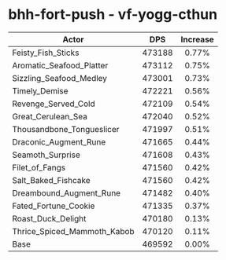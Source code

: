 # bhh-fort-push - vf-yogg-cthun
| Actor | DPS | Increase |
|---|:---:|:---:|
|Feisty_Fish_Sticks|473188|0.77%|
|Aromatic_Seafood_Platter|473112|0.75%|
|Sizzling_Seafood_Medley|473001|0.73%|
|Timely_Demise|472221|0.56%|
|Revenge_Served_Cold|472109|0.54%|
|Great_Cerulean_Sea|472040|0.52%|
|Thousandbone_Tongueslicer|471997|0.51%|
|Draconic_Augment_Rune|471665|0.44%|
|Seamoth_Surprise|471608|0.43%|
|Filet_of_Fangs|471560|0.42%|
|Salt_Baked_Fishcake|471560|0.42%|
|Dreambound_Augment_Rune|471482|0.40%|
|Fated_Fortune_Cookie|471335|0.37%|
|Roast_Duck_Delight|470180|0.13%|
|Thrice_Spiced_Mammoth_Kabob|470120|0.11%|
|Base|469592|0.00%|
